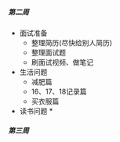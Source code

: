 ##### 第二周

* 面试准备
  * 整理简历(尽快给别人简历)
  * 整理面试题
  * 刷面试视频、做笔记
* 生活问题
  * 减肥篇
  * 16、17、18记录篇
  * 买衣服篇
* 读书问题
  * 

##### 第三周